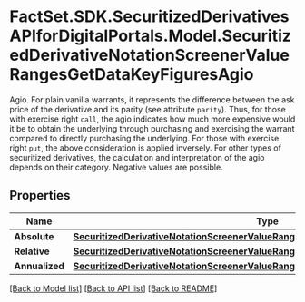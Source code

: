 # FactSet.SDK.SecuritizedDerivativesAPIforDigitalPortals.Model.SecuritizedDerivativeNotationScreenerValueRangesGetDataKeyFiguresAgio
Agio. For plain vanilla warrants, it represents the difference between the ask price of the derivative and its parity (see attribute `parity`). Thus, for those with exercise right `call`, the agio indicates how much more expensive would it be to obtain the underlying through purchasing and exercising the warrant compared to directly purchasing the underlying. For those with exercise right `put`, the above consideration is applied inversely. For other types of securitized derivatives, the calculation and interpretation of the agio depends on their category. Negative values are possible.

## Properties

Name | Type | Description | Notes
------------ | ------------- | ------------- | -------------
**Absolute** | [**SecuritizedDerivativeNotationScreenerValueRangesGetDataKeyFiguresAgioAbsolute**](SecuritizedDerivativeNotationScreenerValueRangesGetDataKeyFiguresAgioAbsolute.md) |  | [optional] 
**Relative** | [**SecuritizedDerivativeNotationScreenerValueRangesGetDataKeyFiguresAgioRelative**](SecuritizedDerivativeNotationScreenerValueRangesGetDataKeyFiguresAgioRelative.md) |  | [optional] 
**Annualized** | [**SecuritizedDerivativeNotationScreenerValueRangesGetDataKeyFiguresAgioAnnualized**](SecuritizedDerivativeNotationScreenerValueRangesGetDataKeyFiguresAgioAnnualized.md) |  | [optional] 

[[Back to Model list]](../README.md#documentation-for-models) [[Back to API list]](../README.md#documentation-for-api-endpoints) [[Back to README]](../README.md)

